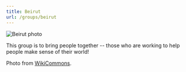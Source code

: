 ```yaml
---
title: Beirut
url: /groups/beirut
---
```


![Beirut photo](/content-images/group-images/beirut.jpg)

This group is to bring people together -- those who are working to help people make sense of their world!

Photo from [WikiCommons](wikicommons.org).
